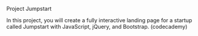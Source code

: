 Project Jumpstart

In this project, you will create a fully interactive landing page for a startup called Jumpstart with JavaScript, jQuery, and Bootstrap.
(codecademy)
